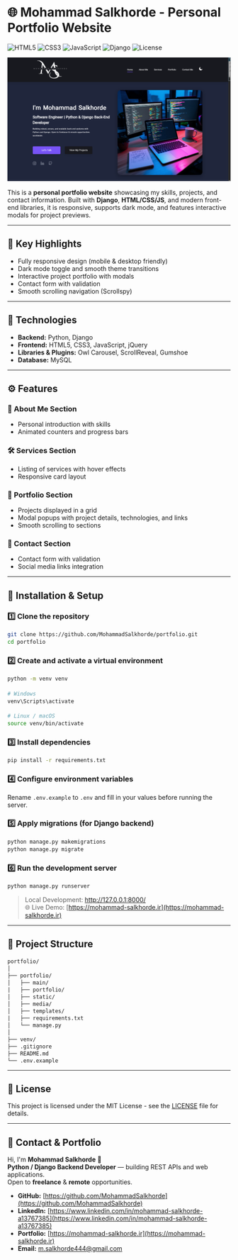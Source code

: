 # 🌐 Mohammad Salkhorde - Personal Portfolio Website

![HTML5](https://img.shields.io/badge/HTML5-E34F26?logo=html5)
![CSS3](https://img.shields.io/badge/CSS3-1572B6?logo=css3)
![JavaScript](https://img.shields.io/badge/JavaScript-ES6-yellow?logo=javascript)
![Django](https://img.shields.io/badge/Django-5.0-success?logo=django)
![License](https://img.shields.io/badge/License-MIT-yellow)

<p align="center">
  <img src="assets/demo.png" alt="Portfolio Demo" width="800">
</p>

This is a **personal portfolio website** showcasing my skills, projects, and contact information.
Built with **Django**, **HTML/CSS/JS**, and modern front-end libraries, it is responsive, supports dark mode, and features interactive modals for project previews.

---

## 🚀 Key Highlights

* Fully responsive design (mobile & desktop friendly)
* Dark mode toggle and smooth theme transitions
* Interactive project portfolio with modals
* Contact form with validation
* Smooth scrolling navigation (Scrollspy)

---

## 🧠 Technologies

* **Backend:** Python, Django
* **Frontend:** HTML5, CSS3, JavaScript, jQuery
* **Libraries & Plugins:** Owl Carousel, ScrollReveal, Gumshoe
* **Database:** MySQL

---

## ⚙️ Features

### 👤 About Me Section

* Personal introduction with skills
* Animated counters and progress bars

### 🛠️ Services Section

* Listing of services with hover effects
* Responsive card layout

### 💼 Portfolio Section

* Projects displayed in a grid
* Modal popups with project details, technologies, and links
* Smooth scrolling to sections

### 📩 Contact Section

* Contact form with validation
* Social media links integration

---

## 🧩 Installation & Setup

### 1️⃣ Clone the repository

```bash
git clone https://github.com/MohammadSalkhorde/portfolio.git
cd portfolio
```

### 2️⃣ Create and activate a virtual environment

```bash
python -m venv venv

# Windows
venv\Scripts\activate

# Linux / macOS
source venv/bin/activate
```

### 3️⃣ Install dependencies

```bash
pip install -r requirements.txt
```

### 4️⃣ Configure environment variables

Rename `.env.example` to `.env` and fill in your values before running the server.

### 5️⃣ Apply migrations (for Django backend)

```bash
python manage.py makemigrations
python manage.py migrate
```

### 6️⃣ Run the development server

```bash
python manage.py runserver
```

> Local Development: http://127.0.0.1:8000/  
> 🌐 Live Demo: [https://mohammad-salkhorde.ir](https://mohammad-salkhorde.ir)

---

## 📁 Project Structure

```
portfolio/
│
├── portfolio/                 
│   ├── main/  
|   ├── portfolio/           
│   ├── static/           
│   ├── media/            
│   ├── templates/  
|   ├── requirements.txt                 
│   └── manage.py  
│
├── venv/                 
├── .gitignore            
├── README.md                   
└── .env.example        
```

---

## 📄 License

This project is licensed under the MIT License - see the [LICENSE](LICENSE) file for details.

---

## 💼 Contact & Portfolio

Hi, I'm **Mohammad Salkhorde** 👋  
**Python / Django Backend Developer** — building REST APIs and web applications.  
Open to **freelance** & **remote** opportunities.

* **GitHub:** [https://github.com/MohammadSalkhorde](https://github.com/MohammadSalkhorde)
* **LinkedIn:** [https://www.linkedin.com/in/mohammad-salkhorde-a13767385](https://www.linkedin.com/in/mohammad-salkhorde-a13767385)
* **Portfolio:** [https://mohammad-salkhorde.ir](https://mohammad-salkhorde.ir)
* **Email:** [m.salkhorde444@gmail.com](mailto:m.salkhorde444@gmail.com)
